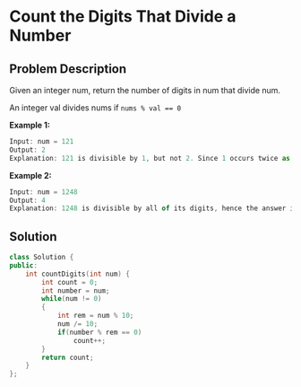 # Count the Digits That Divide a Number

## Problem Description

Given an integer num, return the number of digits in num that divide num.

An integer val divides nums if `nums % val == 0`

**Example 1:**

```js
Input: num = 121
Output: 2
Explanation: 121 is divisible by 1, but not 2. Since 1 occurs twice as a digit, we return 2.
```

**Example 2:**

```js
Input: num = 1248
Output: 4
Explanation: 1248 is divisible by all of its digits, hence the answer is 4.
```

## Solution

```cpp
class Solution {
public:
	int countDigits(int num) {
        int count = 0;
        int number = num;
        while(num != 0)
        {
            int rem = num % 10;
            num /= 10;
            if(number % rem == 0)
                count++;
        }
        return count;
	}
};
```
